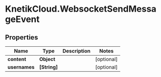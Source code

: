 # KnetikCloud.WebsocketSendMessageEvent

## Properties
Name | Type | Description | Notes
------------ | ------------- | ------------- | -------------
**content** | **Object** |  | [optional] 
**usernames** | **[String]** |  | [optional] 


